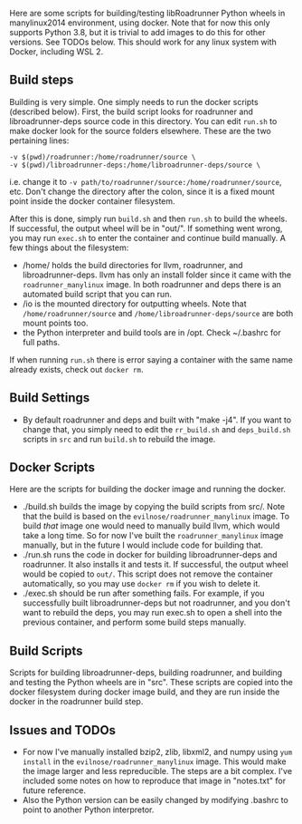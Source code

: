 Here are some scripts for building/testing libRoadrunner Python wheels in manylinux2014 environment, using docker. Note
that for now this only supports Python 3.8, but it is trivial to add images to do this for other versions. See TODOs
below. This should work for any linux system with Docker, including WSL 2.

## Build steps

Building is very simple. One simply needs to run the docker scripts (described below). First, the build script looks for
roadrunner and libroadrunner-deps source code in this directory. You can edit `run.sh` to make docker look for the
source folders elsewhere. These are the two pertaining lines:

```
-v $(pwd)/roadrunner:/home/roadrunner/source \
-v $(pwd)/libroadrunner-deps:/home/libroadrunner-deps/source \
```

i.e. change it to `-v path/to/roadrunner/source:/home/roadrunner/source`, etc. Don't change the directory after the
colon, since it is a fixed mount point inside the docker container filesystem.

After this is done, simply run `build.sh` and then `run.sh` to build the wheels. If successful, the output wheel will be
in "out/". If something went wrong, you may run `exec.sh` to enter the container and continue build manually. A few things about
the filesystem:

* /home/ holds the build directories for llvm, roadrunner, and libroadrunner-deps. llvm has only an install folder since
it came with the `roadrunner_manylinux` image. In both roadrunner and deps there is an automated build script that you
can run.
* /io is the mounted directory for outputting wheels. Note that `/home/roadrunner/source` and
`/home/libroadrunner-deps/source` are both mount points too.
* the Python interpreter and build tools are in /opt. Check ~/.bashrc for full paths.

If when running `run.sh` there is error saying a container with the same name already exists, check out `docker rm`. 

## Build Settings

* By default roadrunner and deps and built with "make -j4". If you want to change that, you simply need to edit the
`rr_build.sh` and `deps_build.sh` scripts in `src` and run `build.sh` to rebuild the image.

## Docker Scripts

Here are the scripts for building the docker image and running the docker.

* ./build.sh builds the image by copying the build scripts from src/. Note that the build is based on
 the `evilnose/roadrunner_manylinux` image. To build *that* image one would need to manually build llvm, which
 would take a long time. So for now I've built the `roadrunner_manylinux` image manually, but in the future I would
 include code for building that.
* ./run.sh runs the code in docker for building libroadrunner-deps and roadrunner. It also installs it and tests it. If
successful, the output wheel would be copied to `out/`. This script does not remove the container automatically, so you
may use `docker rm` if you wish to delete it.
* ./exec.sh should be run after something fails. For example, if you successfully built libroadrunner-deps but not
roadrunner, and you don't want to rebuild the deps, you may run exec.sh to open a shell into the previous container, and
perform some build steps manually.

## Build Scripts

Scripts for building libroadrunner-deps, building roadrunner, and building and testing the Python wheels are in "src".
These scripts are copied into the docker filesystem during docker image build, and they are run inside the docker in the
roadrunner build step.

## Issues and TODOs

* For now I've manually installed bzip2, zlib, libxml2, and numpy using `yum install` in the `evilnose/roadrunner_manylinux`
image. This would make the image larger and less repreducible. The steps are a bit complex. I've included some notes on
how to reproduce that image in "notes.txt" for future reference.
* Also the Python version can be easily changed by modifying .bashrc to point to another Python interpretor.

